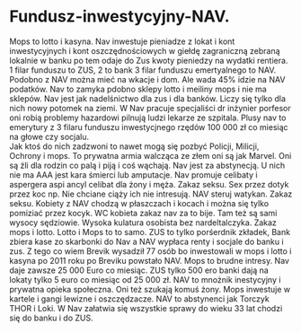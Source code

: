 # Fundusz-inwestycyjny-NAV.
Mops to lotto i kasyna. Nav inwestuje pieniadze z lokat i kont inwestycyjnych i kont oszczędnościowych w giełdę zagraniczną zebraną lokalnie w banku po tem odaje do Zus kwoty pieniedzy na wydatki rentiera. 1 filar funduszu to ZUS, 2 to bank 3 filar funduszu emertyalnego to NAV. Podobno z NAV można mieć na wkacje i dom. Ale wada 45% idzie na NAV podatków. 
Nav to zamyka pdobno sklepy lotto i meiliny mops i nie ma sklepów. Nav jest jak nadelśnictwo dla zus i dla banków. Liczy się tylko dla nich nowy potomek na ziemi. 
W Nav pracuje specjaliści dr inżynier porfesor oni robią problemy hazardowi pilnują ludzi lekarze ze szpitala. 
Plusy nav to emerytury z 3 filaru funduszu inwestycjnego rzędów 100 000 zł co miesiąc na głowe czy socjalu.  
Jak ktoś do nich zadzwoni to nawet mogą się pozbyć Policji, Milicji, Ochrony i mops. To prywatna armia walcząca ze złem oni są jak Marvel. 
Oni są źli dla rodzin co palą i piją i coś wąchają. Nav jest za abstynecją. U nich nie ma AAA jest kara śmierci lub amputacje. 
Nav promuje celibaty i aspergera aspi ancyl celibat dla żony i męża. Zakaz seksu. Sex przez dotyk przez koc np. Nie chciane ciąży ich nie intresują. NAV steruj watykan. Zakaz seksu. Kobiety z NAV chodzą w płaszczach i kocach i można się tylko pomiziać przez kocyk. WC kobieta zakaz nav za to bije. Tam też są sami wysocy sędziowie. Wysoka kulatura osobista bez nardeltalczyka. Zakaz mops i lotto. Lotto i Mops to to samo. ZUS to tylko porśerdnik zkładek, Bank zbiera kase zo skarbonki do Nav a NAV wypłaca renty i socjale  do banku i zus. 
Z tego co wiem Brevik wysadził 77 osób bo inwestowali w mops i lotto i kasyna po 2011 roku po Breviku powstało NAV. Mops to brudne intresy. Nav daje zawsze 25 000 Euro co miesiąc. ZUS tylko 500 ero banki dają na lokaty tylko 5 euro co miesiąc od 25 000 zł. NAV to mnożnik inestycyjny i prywatna opieka społeczna. Oni też szukają komuś żony. Mops inwestuje w kartele i gangi lewizne i oszczędzacze. NAV to abstynenci jak Torczyk THOR i Loki. 
W Nav załatwia się wszystkie sprawy do wieku 33 lat chodzi się do banku i do ZUS. 
